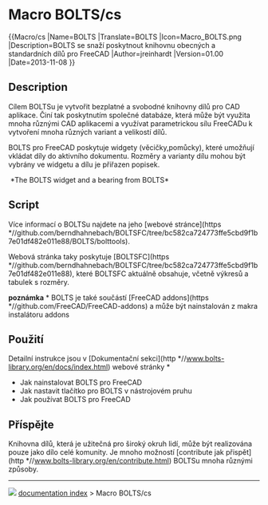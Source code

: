 # Macro BOLTS/cs
<div class="mw-translate-fuzzy">


{{Macro/cs
|Name=BOLTS
|Translate=BOLTS
|Icon=Macro_BOLTS.png
|Description=BOLTS se snaží poskytnout knihovnu obecných a standardních dílů pro FreeCAD
|Author=jreinhardt
|Version=01.00
|Date=2013-11-08
}}


</div>

## Description

Cílem BOLTSu je vytvořit bezplatné a svobodné knihovny dílů pro CAD aplikace. Činí tak poskytnutím společné databáze, která může být využita mnoha různými CAD aplikacemi a využívat parametrickou sílu FreeCADu k vytvoření mnoha různých variant a velikostí dílů.

BOLTS pro FreeCAD poskytuje widgety (věcičky,pomůcky), které umožňují vkládat díly do aktivního dokumentu. Rozměry a varianty dílu mohou být vybrány ve widgetu a dílu je přiřazen popisek.

<img alt="" src=images/freecad-bearing.png  style="width   *480px;"> 
*The BOLTS widget and a bearing from BOLTS*


<div class="mw-translate-fuzzy">

## Script

Více informací o BOLTSu najdete na jeho [webové stránce](https   *//github.com/berndhahnebach/BOLTSFC/tree/bc582ca724773ffe5cbd9f1b7e01df482e011e88/BOLTS/bolttools).


</div>


<div class="mw-translate-fuzzy">

Webová stránka taky poskytuje [BOLTSFC](https   *//github.com/berndhahnebach/BOLTSFC/tree/bc582ca724773ffe5cbd9f1b7e01df482e011e88), které BOLTSFC aktuálně obsahuje, včetně výkresů a tabulek s rozměry.


</div>


<div class="mw-translate-fuzzy">

**poznámka**   * BOLTS je také součástí [FreeCAD addons](https   *//github.com/FreeCAD/FreeCAD-addons) a může být nainstalován z makra instalátoru addons


</div>


<div class="mw-translate-fuzzy">

## Použití

Detailní instrukce jsou v [Dokumentační sekci](http   *//www.bolts-library.org/en/docs/index.html) webové stránky   *

-   Jak nainstalovat BOLTS pro FreeCAD
-   Jak nastavit tlačítko pro BOLTS v nástrojovém pruhu
-   Jak používat BOLTS pro FreeCAD


</div>


<div class="mw-translate-fuzzy">

## Příspějte

Knihovna dílů, která je užitečná pro široký okruh lidí, může být realizována pouze jako dílo celé komunity. Je mnoho možností [contribute jak přispět](http   *//www.bolts-library.org/en/contribute.html) BOLTSu mnoha různými způsoby.


</div>



---
![](images/Right_arrow.png) [documentation index](../README.md) > Macro BOLTS/cs
